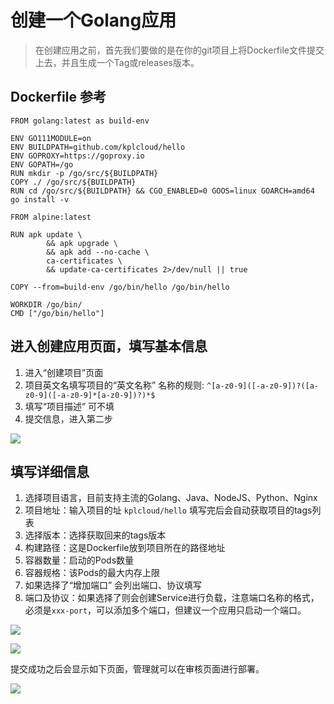 # 创建一个Golang应用

> 在创建应用之前，首先我们要做的是在你的git项目上将Dockerfile文件提交上去，并且生成一个Tag或releases版本。

## Dockerfile 参考

```text
FROM golang:latest as build-env

ENV GO111MODULE=on
ENV BUILDPATH=github.com/kplcloud/hello
ENV GOPROXY=https://goproxy.io
ENV GOPATH=/go
RUN mkdir -p /go/src/${BUILDPATH}
COPY ./ /go/src/${BUILDPATH}
RUN cd /go/src/${BUILDPATH} && CGO_ENABLED=0 GOOS=linux GOARCH=amd64 go install -v

FROM alpine:latest

RUN apk update \
        && apk upgrade \
        && apk add --no-cache \
        ca-certificates \
        && update-ca-certificates 2>/dev/null || true

COPY --from=build-env /go/bin/hello /go/bin/hello

WORKDIR /go/bin/
CMD ["/go/bin/hello"]
```

## 进入创建应用页面，填写基本信息

1. 进入“创建项目”页面
2. 项目英文名填写项目的“英文名称” 名称的规则: `^[a-z0-9]([-a-z0-9])?([a-z0-9]([-a-z0-9]*[a-z0-9])?)*$`
3. 填写“项目描述” 可不填
4. 提交信息，进入第二步

![](http://source.qiniu.cnd.nsini.com/images/2019/08/6c/1d/1b/20190801-63ecd24bd0d2be4f16599f271d46c492.jpeg?imageView2/2/w/1280/interlace/0/q/80)

## 填写详细信息

1. 选择项目语言，目前支持主流的Golang、Java、NodeJS、Python、Nginx
2. 项目地址：输入项目的址 `kplcloud/hello` 填写完后会自动获取项目的tags列表
3. 选择版本：选择获取回来的tags版本
4. 构建路径：这是Dockerfile放到项目所在的路径地址
5. 容器数量：启动的Pods数量
6. 容器规格：该Pods的最大内存上限
7. 如果选择了“增加端口” 会列出端口、协议填写
8. 端口及协议：如果选择了则会创建Service进行负载，注意端口名称的格式，必须是`xxx-port`，可以添加多个端口，但建议一个应用只启动一个端口。

![](http://source.qiniu.cnd.nsini.com/images/2019/08/43/19/fa/20190805-7e77d97823e1a3a3fe2d5d44194437f8.jpeg?imageView2/2/w/1280/interlace/0/q/80)

![](http://source.qiniu.cnd.nsini.com/images/2019/08/72/ee/ca/20190801-04373694ed64af40c9cdafa9ee372b75.jpeg?imageView2/2/w/1280/interlace/0/q/80)

提交成功之后会显示如下页面，管理就可以在审核页面进行部署。

![](http://source.qiniu.cnd.nsini.com/images/2019/08/63/d9/1e/20190801-559cc5e18caee1381f6a7d4cd90637be.jpeg?imageView2/2/w/1280/interlace/0/q/80)

